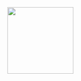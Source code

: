 <p><img src="https://cdn-icons-png.flaticon.com/512/5229/5229377.png" alt"Work in Progress" height="150"></p>
